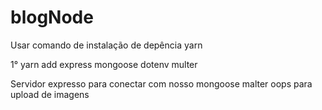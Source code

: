 # blogNode

Usar comando de instalação de depência yarn

1° yarn add express mongoose dotenv multer 

Servidor expresso para conectar com nosso mongoose 
malter oops para upload de imagens